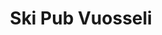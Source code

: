 ---
title: Ski Pub Vuosseli
ravintola: ye
ruka: ye
slug: https://www.facebook.com/skipubvuosseli
kuvaus: Tule suoraan rinteestä tai hiihtoladulta viihtyisään ravintolaaamme, jossa on kodikas tunnelma.
update: 2022-02-11-12:02
image01: ../images/skiPubVuosseli.jpg
---